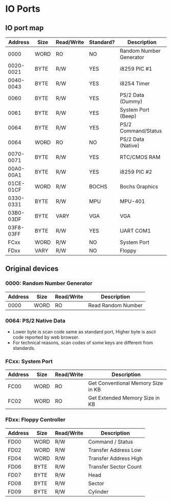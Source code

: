 # IO Ports

## IO port map

|Address|Size|Read/Write|Standard?|Description|
|-|-|-|-|-|
|0000|WORD|RO|NO|Random Number Generator|
|0020-0021|BYTE|R/W|YES|i8259 PIC #1|
|0040-0043|BYTE|R/W|YES|i8254 Timer|
|0060|BYTE|R/W|YES|PS/2 Data (Dummy)|
|0061|BYTE|R/W|YES|System Port (Beep)|
|0064|BYTE|R/W|YES|PS/2 Command/Status|
|0064|WORD|RO|NO|PS/2 Data (Native)|
|0070-0071|BYTE|R/W|YES|RTC/CMOS RAM|
|00A0-00A1|BYTE|R/W|YES|i8259 PIC #2|
|01CE-01CF|WORD|R/W|BOCHS|Bochs Graphics|
|0330-0331|BYTE|R/W|MPU|MPU-401|
|03B0-03DF|BYTE|VARY|VGA|VGA|
|03F8-03FF|BYTE|R/W|YES|UART COM1|
|FCxx|WORD|R/W|NO|System Port|
|FDxx|VARY|R/W|NO|Floppy|

## Original devices

### 0000: Random Number Generator

|Address|Size|Read/Write|Description|
|-|-|-|-|
|0000|WORD|RO|Read Random Number|

### 0064: PS/2 Native Data

* Lower byte is scan code same as standard port, Higher byte is ascii code reported by web browser.
* For technical reasons, scan codes of some keys are different from standards.

### FCxx: System Port

|Address|Size|Read/Write|Description|
|-|-|-|-|
|FC00|WORD|RO|Get Conventional Memory Size in KB|
|FC02|WORD|RO|Get Extended Memory Size in KB|

### FDxx: Floppy Controller

|Address|Size|Read/Write|Description|
|-|-|-|-|
|FD00|WORD|R/W|Command / Status|
|FD02|WORD|R/W|Transfer Address Low|
|FD04|WORD|R/W|Transfer Address High|
|FD06|BYTE|R/W|Transfer Sector Count|
|FD07|BYTE|R/W|Head|
|FD08|BYTE|R/W|Sector|
|FD09|BYTE|R/W|Cylinder|
